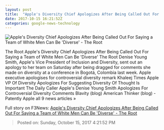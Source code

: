 ```yaml
---
layout: post
title:  "Apple's Diversity Chief Apologizes After Being Called Out For Saying a Team of White Men Can Be 'Diverse' - The Root"
date: 2017-10-15 16:21:52Z
categories: google-news-technology
---
```


![Apple's Diversity Chief Apologizes After Being Called Out For Saying a Team of White Men Can Be 'Diverse' - The Root](https://i.kinja-img.com/gawker-media/image/upload/s--7YnKYmDX--/c_fill,fl_progressive,g_center,h_450,q_80,w_800/yc4yfode4oclaitbonug.jpg)

The Root Apple's Diversity Chief Apologizes After Being Called Out For Saying a Team of White Men Can Be 'Diverse' The Root Denise Young Smith, Apple's Vice President of Inclusion and Diversity, sent out an apology to her team on Saturday after being dragged for comments she made on diversity at a conference in Bogotá, Colombia last week. Apple executive apologises for controversial diversity remark Khaleej Times Apple VP Of Diversity Apologizes For Suggesting Diversity Of Thought Is Important The Daily Caller Apple's Denise Young Smith Apologizes For Controversial Diversity Comments Blavity (blog) American Thinker (blog) - Patently Apple all 9 news articles »


Full story on F3News: [Apple's Diversity Chief Apologizes After Being Called Out For Saying a Team of White Men Can Be 'Diverse' - The Root](http://www.f3nws.com/n/QmNNBB)

> Posted on: Sunday, October 15, 2017 4:21:52 PM
